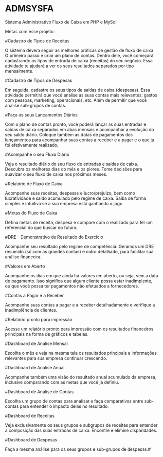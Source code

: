 # ADMSYSFA
Sistema Administrativo Fluxo de Caixa em PHP e MySql

Metas com esse projeto:

#Cadastro de Tipos de Receitas

O sistema devera seguir as melhores práticas de gestão de fluxo de caixa. O primeiro passo é criar um plano de contas. Dentro dele, você começará cadastrando os tipos de entrada de caixa (receitas) do seu negócio. Essa atividade te ajudará a ver os seus resultados separados por tipo mensalmente.

#Cadastro de Tipos de Despesas

Em seguida, cadastre os seus tipos de saídas de caixa (despesas). Essa atividade permitirá que você analise as suas contas mais relevantes: gastos com pessoas, marketing, operacionais, etc. Além de permitir que você analise sub-grupos de contas.

#Faça os seus Lançamentos Diários

Com o plano de contas pronto, você poderá lançar as suas entradas e saídas de caixa separados em abas mensais e acompanhar a evolução do seu saldo diário. Coloque também as datas de pagamentos dos lançamentos para acompanhar suas contas a receber e a pagar e o que já foi efetivamente realizado.

#Acompanhe o seu Fluxo Diário

Veja o resultado diário do seu fluxo de entradas e saídas de caixa. Descubra os melhores dias do mês e os piores. Tome decisões para suavizar o seu fluxo de caixa nos próximos meses.

#Relatório de Fluxo de Caixa

Acompanhe suas receitas, despesas e lucro/prejuízo, bem como lucratividade e saldo acumulado pelo regime de caixa. Saiba de forma simples e intuitiva se a sua empresa está ganhando o jogo.

#Metas do Fluxo de Caixa

Defina metas de receita, despesa e compare com o realizado para ter um referencial do que buscar no futuro.

#DRE - Demonstrativo de Resultado do Exercício

Acompanhe seu resultado pelo regime de competência. Geramos um DRE resumido (só com as grandes contas) e outro detalhado, para facilitar sua análise financeira. 

#Valores em Aberto

Acompanhe os dias em que ainda há valores em aberto, ou seja, sem a data de pagamento. Isso significa que algum cliente possa estar inadimplente, ou que você possa ter pagamentos não efetuados a fornecedores.

#Contas a Pagar e a Receber

Acompanhe suas contas a pagar e a receber detalhadamente e verifique a inadimplência de clientes.

#Relatório pronto para impressão

Acesse um relatório pronto para impressão com os resultados financeiros principais na forma de gráficos e tabelas.

#Dashboard de Análise Mensal

Escolha o mês e veja na mesma tela os resultados principais e informações relevantes para sua empresa continuar crescendo.

#Dashboard de Análise Anual

Acompanhe também uma visão do resultado anual acumulado da empresa, inclusive comparando com as metas que você já definiu.

#Dashboard de Análise de Contas

Escolha um grupo de contas para analisar e faça comparativos entre sub-contas para entender o impacto delas no resultado.

#Dashboard de Receitas

Veja exclusivamente os seus grupos e subgrupos de receitas para entender a composição das suas entradas de caixa. Encontre e elimine disparidades.

#Dashboard de Despesas

Faça a mesma análise para os seus grupos e sub-grupos de despesas.#